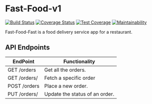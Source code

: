 # Fast-Food-v1

[![Build Status](https://travis-ci.com/danielotieno/fast-food-v1.svg?branch=api)](https://travis-ci.com/danielotieno/fast-food-v1)
[![Coverage Status](https://coveralls.io/repos/github/danielotieno/fast-food-v1/badge.svg?branch=api)](https://coveralls.io/github/danielotieno/fast-food-v1?branch=api)
[![Test Coverage](https://api.codeclimate.com/v1/badges/e23ec45d5b4e814e4310/test_coverage)](https://codeclimate.com/github/danielotieno/fast-food-v1/test_coverage)
[![Maintainability](https://api.codeclimate.com/v1/badges/e23ec45d5b4e814e4310/maintainability)](https://codeclimate.com/github/danielotieno/fast-food-v1/maintainability)

Fast-Food-Fast is a food delivery service app for a restaurant.

## API Endpoints

| EndPoint              | Functionality                  |
| --------------------- | ------------------------------ |
| GET /orders           | Get all the orders.            |
| GET /orders/<orderId> | Fetch a specific order         |
| POST /orders          | Place a new order.             |
| PUT /orders/<orderId> | Update the status of an order. |